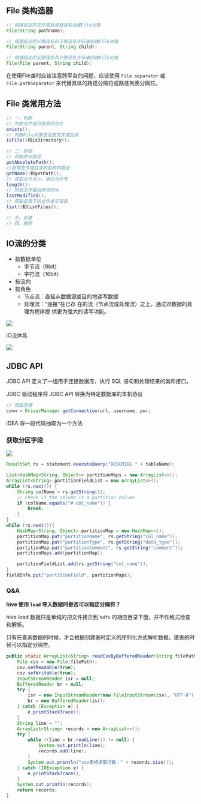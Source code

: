 

## File 类构造器

```java
// 根据指定的文件或目录路径名创建File对象
File(String pathname);

// 根据指定的父路径名和子路径名字符串创建File对象
File(String parent, String child);

// 根据指定的父路径名和子路径名字符串创建File对象
File(File parent, String child);
```

在使用File类时应该注意跨平台的问题，应该使用 `File.separator` 或 `File.pathSeparator` 来代替具体的路径分隔符或路径列表分隔符。



## File 类常用方法

```java
// 一、判断
// 判断文件或目录是否存在
exists();
// 判断File对象是否是文件或目录
isFile()和isDirectory();

// 二、获取
// 获取绝对路径
getAbsolutePath();
//获取文件或目录的名称和路径
getName()和getPath();
// 获取文件大小，单位为字节
length();
// 获取文件最后修改时间
lastModified();
// 获取目录下的文件或子目录
list()和listFiles();

// 三、创建
// 四、删除
```









## IO流的分类

- 按数据单位
  - 字节流（8bit）
  - 字符流（16bit）
- 按流向
- 按角色
  - 节点流：直接从数据源或目的地读写数据
  - 处理流：“连接”在已存 在的流（节点流或处理流）之上，通过对数据的处理为程序提 供更为强大的读写功能。

![](https://notes2021.oss-cn-beijing.aliyuncs.com/2021/image-20230402232912648.png)



IO流体系

![](https://notes2021.oss-cn-beijing.aliyuncs.com/2021/image-20230402233007223.png)













## JDBC API

JDBC API 定义了一组用于连接数据库、执行 SQL 语句和处理结果的类和接口。

JDBC 驱动程序将 JDBC API 转换为特定数据库的本机协议



```java
// 获取连接
conn = DriverManager.getConnection(url, username, pw);
```





IDEA 将一段代码抽取为一个方法





### 获取分区字段

![](https://java-notes-1308812086.cos.ap-beijing.myqcloud.com/image-20230403132756688.png)



```java
ResultSet rs = statement.executeQuery("DESCRIBE " + tableName);

List<HashMap<String, Object>> partitionMaps = new ArrayList<>();
ArrayList<String> partitionFieldList = new ArrayList<>();
while (rs.next()) {
    String colName = rs.getString(1);
    // Check if the column is a partition column
    if (colName.equals("# col_name")) {
        break;
    }
}
while (rs.next()){
    HashMap<String, Object> partitionMap = new HashMap<>();
    partitionMap.put("partitionName", rs.getString("col_name"));
    partitionMap.put("partitionType", rs.getString("data_type"));
    partitionMap.put("partitionComment", rs.getString("comment"));
    partitionMaps.add(partitionMap);

    partitionFieldList.add(rs.getString("col_name"));
}
fieldInfo.put("partitionField", partitionMaps);
```







### Q&A

**hive 使用 `load` 导入数据时是否可以指定分隔符？**

hive load 数据只是单纯的把文件拷贝到 `hdfs` 的相应目录下面，并不作格式检查和解析。

只有在查询数据的时候，才会根据创建表时定义的序列化方式解析数据。建表的时候可以指定分隔符。





```java
public static ArrayList<String> readCsvByBufferedReader(String filePath) {
    File csv = new File(filePath);
    csv.setReadable(true);
    csv.setWritable(true);
    InputStreamReader isr = null;
    BufferedReader br = null;
    try {
        isr = new InputStreamReader(new FileInputStream(csv), "UTF-8");
        br = new BufferedReader(isr);
    } catch (Exception e) {
        e.printStackTrace();
    }
    String line = "";
    ArrayList<String> records = new ArrayList<>();
    try {
        while ((line = br.readLine()) != null) {
            System.out.println(line);
            records.add(line);
        }
        System.out.println("csv表格读取行数：" + records.size());
    } catch (IOException e) {
        e.printStackTrace();
    }
    System.out.println(records);
    return records;
}
```























































































 
